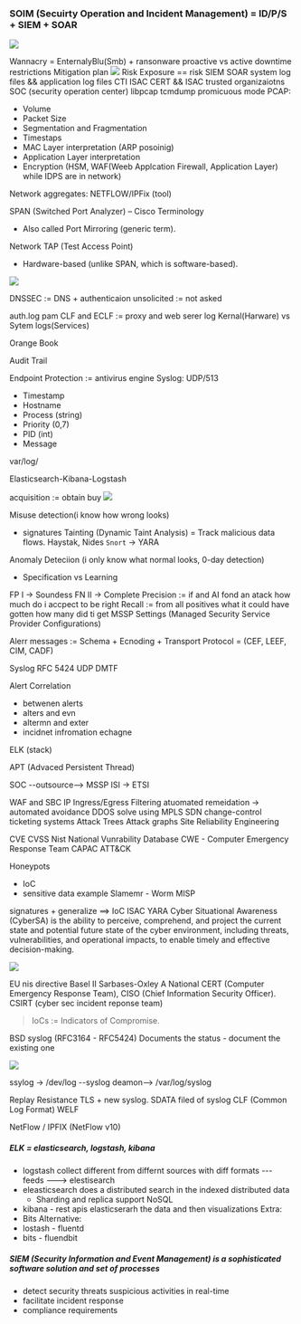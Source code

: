 ### SOIM (Secuirty Operation and Incident Management) = ID/P/S + SIEM + SOAR

![](assets/2025-06-02-18-16-44.png)

Wannacry = EnternalyBlu(Smb) + ransonware
proactive vs active
downtime restrictions
Mitigation plan
![](assets/2025-06-01-23-59-05.png)
Risk Exposure == risk
SIEM 
SOAR
system log files && application log files
CTI 
ISAC 
CERT && ISAC trusted organizaiotns
SOC (security operation center)
libpcap tcmdump
promicuous mode
PCAP:
- Volume
- Packet Size
- Segmentation and Fragmentation
- Timestaps
- MAC Layer interpretation (ARP posoinig)
- Application Layer interpretation 
- Encryption (HSM, WAF(Weeb Applcation Firewall, Application Layer) while IDPS are in network)

Network aggregates: NETFLOW/IPFix (tool)

SPAN (Switched Port Analyzer) – Cisco Terminology
- Also called Port Mirroring (generic term).

Network TAP (Test Access Point)
- Hardware-based (unlike SPAN, which is software-based).

![](assets/2025-06-02-11-56-14.png)

DNSSEC := DNS + authenticaion
unsolicited := not asked

auth.log
pam
CLF and ECLF := proxy and web serer log 
Kernal(Harware) vs Sytem logs(Services)

Orange Book

Audit Trail

Endpoint Protection := antivirus engine
Syslog: UDP/513
- Timestamp
- Hostname
- Process (string)
- Priority (0,7)
- PID (int)
- Message

var/log/

Elasticsearch-Kibana-Logstash

acquisition := obtain buy
![](assets/2025-06-02-12-34-04.png)

Misuse detection(i know how wrong looks)
- signatures
Tainting (Dynamic Taint Analysis) = Track malicious data flows.
Haystak, Nides 
`Snort` -> YARA

Anomaly Deteciion (i only know what normal looks, 0-day detection)
- Specification vs Learning

FP  I -> Soundess
FN  II -> Complete
Precision := if and AI fond an atack how much do i accpect to be right
Recall := from all positives what it could have gotten how many did ti get
MSSP Settings (Managed Security Service Provider Configurations)

Alerr messages := Schema + Ecnoding + Transport Protocol = (CEF, LEEF, CIM, CADF)

Syslog RFC 5424 UDP
DMTF

Alert Correlation
- betwenen alerts 
- alters and evn
- altermn and exter
- incidnet infromation echagne

ELK (stack)

APT (Advaced Persistent Thread)

SOC --outsource--> MSSP
ISI -> ETSI

WAF and SBC
IP Ingress/Egress Filtering
atuomated remeidation -> automated avoidance
DDOS solve using MPLS
SDN
change-control ticketing systems
Attack Trees
Attack graphs
Site Reliability Engineering

CVE CVSS Nist National Vunrability Database
CWE - Computer Emergency Response Team
CAPAC ATT&CK

Honeypots
- IoC
- sensitive data example
Slamemr - Worm
MISP

signatures + generalize ⟹ IoC
ISAC
YARA
Cyber Situational Awareness (CyberSA) is the ability to perceive, comprehend, and project the current state and potential future state of the cyber environment, including threats, vulnerabilities, and operational impacts, to enable timely and effective decision-making.

![](assets/2025-06-02-18-43-33.png)

EU nis directive
Basel II Sarbases-Oxley
A National CERT (Computer Emergency Response Team),
CISO (Chief Information Security Officer).
CSIRT (cyber sec incident reponse team)

>  IoCs := Indicators of Compromise.

BSD syslog (RFC3164 - RFC5424)
Documents the status - document the existing one


![](assets/2025-06-02-19-25-33.png)

ssylog -> /dev/log --syslog deamon--> /var/log/syslog

Replay Resistance TLS + new syslog. SDATA filed of syslog
CLF (Common Log Format)
WELF


NetFlow / IPFIX (NetFlow v10)


##### ELK = elasticsearch, logstash, kibana
- logstash collect different from differnt sources with diff formats --- feeds ---> elestisearch
- eleasticsearch does a distributed search in the indexed distributed data 
    - Sharding and replica support NoSQL
- kibana - rest apis elasticserarh the data and then visualizations
Extra:
- Bits
Alternative:
- lostash - fluentd
- bits - fluendbit

##### SIEM (Security Information and Event Management) is a sophisticated software solution and set of processes
- detect security threats suspicious activities in real-time
- facilitate incident response
- compliance requirements



